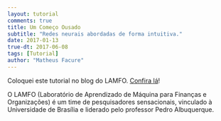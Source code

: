 ```yaml
---
layout: tutorial
comments: true
title: Um Começo Ousado
subtitle: "Redes neurais abordadas de forma intuitiva."
date: 2017-01-13
true-dt: 2017-06-08
tags: [Tutorial]
author: "Matheus Facure"
---
```


Coloquei este tutorial no blog do LAMFO. [Confira lá](https://lamfo-unb.github.io/2017/06/18/itro-ao-deep-learning/)!

O LAMFO (Laboratório de Aprendizado de Máquina para Finanças e Organizações) é um time de pesquisadores sensacionais, vinculado à Universidade de Brasília e liderado pelo professor Pedro Albuquerque.

